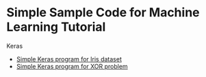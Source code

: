 # Simple Sample Code for Machine Learning Tutorial
Keras
- [Simple Keras program for Iris dataset][iris_keras]
- [Simple Keras program for XOR problem][xor_keras]

[iris_keras]:https://github.com/rianrajagede/simplesamplecode/blob/master/Keras/iris_keras.py
[xor_keras]:https://github.com/rianrajagede/simplesamplecode/blob/master/Keras/xor_keras.py

